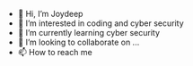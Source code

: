 - 👋 Hi, I’m Joydeep 
- 👀 I’m interested in coding and cyber security 
- 🌱 I’m currently learning cyber security 
- 💞️ I’m looking to collaborate on ...
- 📫 How to reach me 

<!---
you1234-boop/you1234-boop is a ✨ special ✨ repository because its `README.md` (this file) appears on your GitHub profile.
You can click the Preview link to take a look at your changes.
--->
